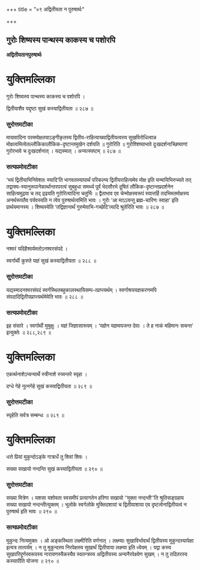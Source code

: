 +++
title = "०९ अद्वितीयता न पुरुषार्थः"

+++


## गुरोः शिष्यस्य पान्थस्य काकस्य च पशोरपि

**अद्वितीयतानपुरुषार्थः**

# **युक्तिमल्लिका**

गुरोः शिष्यस्य पान्थस्य काकस्य च पशोरपि ।

द्वितीयाशैव यद्दृष्टा सुखं कस्याद्वितीयता ॥ २८७ ॥

### **सुरोत्तमटीका**

मायावादिना परममोक्षतयाऽङ्गीकृतस्य द्वितीय-राहित्याख्याद्वितीयत्वस्य सुखविरोधित्वान्न मोक्षत्वमित्येतल्लौकिकालौकिक-दृष्टान्तमुखेन दर्शयति ॥ गुरोरिति ॥ गुरोश्शिष्याभावे दुःखदर्शनाच्छिष्याणां गुरोरभावे च दुःखदर्शनात् । यद्यस्मात् । अन्यत्स्पष्टम् ॥ २८७ ॥

### **सत्यप्रमोदटीका**

‘भयं द्वितीयाभिनिवेशतः स्यादि’ति भागवतस्यापार्थं परिकल्प्य द्वितीयराहित्यमेव मोक्ष इति यन्मायिभिरुच्यते तत् तद्वाक्य-स्यानुरूपानेकार्थान्तरपरत्वं सुबहुधा समर्थ्य पूर्वं भेदसौरभे दूषितं लौकिक-दृष्टान्तप्रदर्शनेन साहित्यमुद्रया च तद् द्रढयति गुरोरित्यादिना चतुर्भिः ॥ द्वैताभाव एव चेन्मोक्षस्वरूपं स्यात्तर्हि तदभिमतमोक्षस्य अनर्थरूपतैव पर्यवस्यति न त्वेव पुरुषार्थत्वमिति भावः । गुरोः ‘आ माऽऽयन्तु ब्रह्म-चारिणः स्वाहा’ इति प्रार्थयमानस्य । शिष्यस्येति ‘तद्विज्ञानार्थं गुरुमेवाभि-गच्छेदि’त्यादि श्रुतेरिति भावः ॥ २८७ ॥

# **युक्तिमल्लिका**

नश्वरं यदिहैश्वर्यमतोऽनश्वरसंपदे ।

स्वर्गार्थी कुरुते यज्ञं सुखं कस्याद्वितीयता ॥ २८८ ॥

### **सुरोत्तमटीका**

यद्यस्मादनश्वरसंपदं स्वर्गस्थितबहुकालस्थायिसम्प-त्प्राप्त्यर्थम् । स्वर्गाश्रययज्ञकरणमपि संपदादिद्वितीयप्राप्त्यर्थमेवेति भावः ॥ २८८ ॥

### **सत्यप्रमोदटीका**

इह संसारे । स्वर्गार्थी मुमुक्षुः । यज्ञं जिज्ञासारूपम् । ‘यज्ञेन यज्ञमयजन्त देवाः । ते ह नाकं महिमानः सचन्त’ इत्युक्तेः ॥ २८८,२८९ ॥

# **युक्तिमल्लिका**

एकार्थनाशेऽप्यन्यार्थे स्त्रीनाशे स्त्र्यन्तरे स्पृहा ।

दग्धे गेहे नूत्नगेहे सुखं कस्याद्वितीयता ॥ २८९ ॥

### **सुरोत्तमटीका**

स्पृहेति सर्वत्र सम्बन्धः ॥ २८९ ॥

# **युक्तिमल्लिका**

धत्ते प्रियां मुकुन्दोऽङ्के गात्रार्धे तु शिवां शिवः ।

सख्या सखायो नन्दन्ति सुखं कस्याद्वितीयता ॥ २९० ॥

### **सुरोत्तमटीका**

सख्या मित्रेण । यशसा यशोवता स्वसमीपं प्रत्यागतेन हरिणा सखायो ‘‘मुक्ता नन्दन्ती’’ति श्रुतिसङ्ग्रहाय सख्या सखायो नन्दन्तीत्युक्तम् । भूलोके स्वर्गलोके मुक्तिदशायां च द्वितीयाशाया एव दृष्टत्वेनाद्वितीयत्वं न पुरुषार्थ इति भावः ॥ २९० ॥

### **सत्यप्रमोदटीका**

मुकुन्दः नित्यमुक्तः । ओ अङ्कस्थिता लक्ष्मीरिति वर्णनात् । लक्ष्म्याः सुखाविर्भावार्थं द्वितीयस्य मुकुन्दस्यापेक्षा इत्यत्र तात्पर्यम् । न तु मुकुन्दस्य निरपेक्षस्य सुखार्थं द्वितीयाया लक्ष्म्या इति ध्येयम् । यद्वा कस्य सुखपरिपूर्णस्वरूपस्य नारायणस्यैकस्यैव स्वतन्त्रस्य अद्वितीयस्य अन्यनैरपेक्ष्येण सुखम् । न तु तदितरस्य कस्यापीति योजना ॥ २९० ॥

